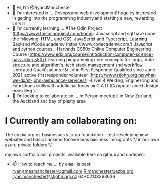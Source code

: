 - 👋 Hi, I’m @RyanJManchester
- 👀 I’m interested in ...
Devops and web development! hugeley interested in getting into the programming industry and starting a new, rewarding career
- 🌱 I’m currently learning ...
#The Odin Project (https://www.theodinproject.com/home):
  Javascript and sql
  have done the following: HTML and CSS, JavaScript and Typescript. Learning Backend
#Code academy (https://www.codecademy.com/)
 Javacript and python courses.
 -Harvards CS50x Online Computer Engineering Course (https://www.edx.org/course/introduction-computer-science-harvardx-cs50x):
 learning programming core concepts for loops, data structure and algorithm's, tech stack management and workflow
Unrelated Qualifications
-St.John First Responder Qualified since June 2021, active first responder volunteer
(https://www.stjohn.org.nz/what-we-do/st-john-ambulance-services/)
-Level 4 Welding, Engineering and Fabrictions skills with additional focus on C.A.D (Computer aided design modelling.)
- 💞️ I’m looking to collaborate on ...
In Person meetups! in New Zealand, the Auckland and bay of plenty area
# I Currently am collaborating on:
   The cnzba.org.nz businesses startup foundation - test developing new websites and basic backend for overseas business immigrants
 */ in our own azure private folders */
 
   my own portfolio and projects, available here on github and codepen:
- 📫 How to reach me ...
by email is best!
ryanjamesmanchester@gmail.com
R.manchester@nzba.org
ryan.manchester@stjohn.org.nz
64+02108363636

<!---
RyanJManchester/RyanJManchester is a ✨ special ✨ repository because its `README.md` (this file) appears on your GitHub profile.
You can click the Preview link to take a look at your changes.
--->
